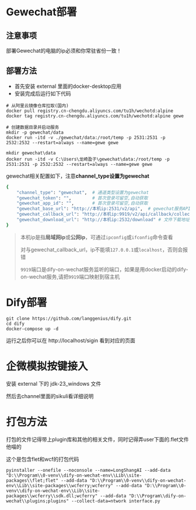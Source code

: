 # Gewechat部署

## 注意事项

部署Gewechat的电脑的ip必须和你常驻省份一致！

## 部署方法

- 首先安装 external 里面的docker-desktop应用
- 安装完成后运行如下代码
```commandline
# 从阿里云镜像仓库拉取(国内)
docker pull registry.cn-chengdu.aliyuncs.com/tu1h/wechotd:alpine
docker tag registry.cn-chengdu.aliyuncs.com/tu1h/wechotd:alpine gewe

# 创建数据目录并启动服务
mkdir -p gewechat/data  
docker run -itd -v ./gewechat/data:/root/temp -p 2531:2531 -p 2532:2532 --restart=always --name=gewe gewe
```

```commandline
mkdir gewechat\data
docker run -itd -v C:\Users\龙崎盈子\gewechat\data:/root/temp -p 2531:2531 -p 2532:2532 --restart=always --name=gewe gewe
```
gewechat相关配置如下，注意**channel_type设置为gewechat**

```bash 
{
    "channel_type": "gewechat",  # 通道类型设置为gewechat    
    "gewechat_token": "",        # 首次登录可留空,自动获取
    "gewechat_app_id": "",       # 首次登录可留空,自动获取
    "gewechat_base_url": "http://本机ip:2531/v2/api",  # gewechat服务API地址
    "gewechat_callback_url": "http://本机ip:9919/v2/api/callback/collect", # 回调地址
    "gewechat_download_url": "http://本机ip:2532/download" # 文件下载地址
}
```

> 本机ip是指**局域网ip**或**公网ip**，可通过`ipconfig`或`ifconfig`命令查看
> 
> 对与gewechat_callback_url，ip不能填`127.0.0.1`或`localhost`，否则会报错
> 
> `9919`端口是dify-on-wechat服务监听的端口，如果是用docker启动的dify-on-wechat服务,请把`9919`端口映射到宿主机

# Dify部署

```commandline
git clone https://github.com/langgenius/dify.git
cd dify
docker-compose up -d
```

运行之后你可以在 http://localhost/sigin 看到对应的页面

# 企微模拟按键接入

安装 external 下的 jdk-23_windows 文件

然后去channel里面的sikuli看详细说明

# 打包方法

打包的文件记得带上plugin库和其他的相关文件，同时记得弄user下面的.flet文件他喵的

这个是包含flet和wcf的打包代码
```commandline
pyinstaller --onefile --noconsole --name=LongShangAI --add-data "D:\\Program\\0-venv\\dify-on-wechat-env\\Lib\\site-packages\\flet;flet" --add-data "D:\\Program\\0-venv\\dify-on-wechat-env\\Lib\\site-packages\\wcferry;wcferry" --add-data "D:\\Program\\0-venv\\dify-on-wechat-env\\Lib\\site-packages\\wcferry\\sdk.dll;wcferry" --add-data "D:\\Program\\dify-on-wechat\\plugins;plugins" --collect-data=ntwork interface.py
```


